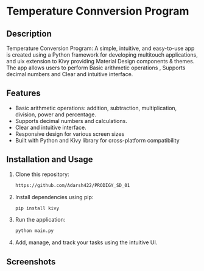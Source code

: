 # Temperature Connversion Program

## Description

Temperature Conversion Program: A simple, intuitive, and easy-to-use app is created using a Python framework for developing multitouch applications, and uix extension to Kivy providing Material Design components & themes. The app allows users to perform Basic arithmetic operations , Supports decimal numbers and Clear and intuitive interface.

## Features

- Basic arithmetic operations: addition, subtraction, multiplication, division, power and percentage.
- Supports decimal numbers and calculations.
- Clear and intuitive interface.
- Responsive design for various screen sizes
- Built with Python and Kivy library for cross-platform compatibility


## Installation and Usage

1. Clone this repository:

   ```bash
   https://github.com/Adarsh422/PRODIGY_SD_01
   ```

2. Install dependencies using pip:

   ```bash
   pip install kivy 
   ```

3. Run the application:

   ```bash
   python main.py
   ```

4. Add, manage, and track your tasks using the intuitive UI.

## Screenshots
